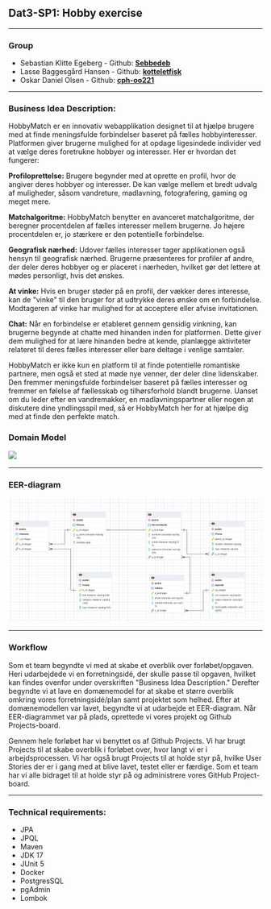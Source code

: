 ## Dat3-SP1: Hobby exercise

---

### Group
* Sebastian Klitte Egeberg - Github: **[Sebbedeb](https://github.com/Sebbedeb)**
* Lasse Baggesgård Hansen - Github: **[kotteletfisk](https://github.com/kotteletfisk)**
* Oskar Daniel Olsen - Github: **[cph-oo221](https://github.com/cph-oo221)**

---

### Business Idea Description:

HobbyMatch er en innovativ webapplikation designet til at hjælpe brugere med at finde meningsfulde forbindelser baseret på fælles hobbyinteresser. Platformen giver brugerne mulighed for at opdage ligesindede individer ved at vælge deres foretrukne hobbyer og interesser. Her er hvordan det fungerer:

__Profiloprettelse:__ Brugere begynder med at oprette en profil, hvor de angiver deres hobbyer og interesser. De kan vælge mellem et bredt udvalg af muligheder, såsom vandreture, madlavning, fotografering, gaming og meget mere.

__Matchalgoritme:__ HobbyMatch benytter en avanceret matchalgoritme, der beregner procentdelen af fælles interesser mellem brugerne. Jo højere procentdelen er, jo stærkere er den potentielle forbindelse.

__Geografisk nærhed:__ Udover fælles interesser tager applikationen også hensyn til geografisk nærhed. Brugerne præsenteres for profiler af andre, der deler deres hobbyer og er placeret i nærheden, hvilket gør det lettere at mødes personligt, hvis det ønskes.

__At vinke:__ Hvis en bruger støder på en profil, der vækker deres interesse, kan de "vinke" til den bruger for at udtrykke deres ønske om en forbindelse. Modtageren af vinke har mulighed for at acceptere eller afvise invitationen.

__Chat:__ Når en forbindelse er etableret gennem gensidig vinkning, kan brugerne begynde at chatte med hinanden inden for platformen. Dette giver dem mulighed for at lære hinanden bedre at kende, planlægge aktiviteter relateret til deres fælles interesser eller bare deltage i venlige samtaler.

HobbyMatch er ikke kun en platform til at finde potentielle romantiske partnere, men også et sted at møde nye venner, der deler dine lidenskaber. Den fremmer meningsfulde forbindelser baseret på fælles interesser og fremmer en følelse af fællesskab og tilhørsforhold blandt brugerne. Uanset om du leder efter en vandremakker, en madlavningspartner eller nogen at diskutere dine yndlingsspil med, så er HobbyMatch her for at hjælpe dig med at finde den perfekte match.

### Domain Model
![](documentation/md/DOMAIN-MODEL.png)

---

### EER-diagram
![](documentation/md/EER-Diagram.png)

---

### Workflow

Som et team begyndte vi med at skabe et overblik over forløbet/opgaven. Heri udarbejdede vi en forretningsidé,
der skulle passe til opgaven, hvilket kan findes ovenfor under overskriften "Business Idea Description."
Derefter begyndte vi at lave en domænemodel for at skabe et større overblik omkring vores forretningsidé/plan samt projektet som helhed.
Efter at domænemodellen var lavet, begyndte vi at udarbejde et EER-diagram. Når EER-diagrammet var på plads, oprettede vi vores projekt og Github Projects-board.


Gennem hele forløbet har vi benyttet os af Github Projects. Vi har brugt Projects til at skabe overblik i forløbet over,
hvor langt vi er i arbejdsprocessen. Vi har også brugt Projects til at holde styr på, hvilke User Stories der er i gang med at blive lavet,
testet eller er færdige. Som et team har vi alle bidraget til at holde styr på og administrere vores GitHub Project-board.

---

### Technical requirements:
* JPA
* JPQL
* Maven
* JDK 17
* JUnit 5
* Docker
* PostgresSQL
* pgAdmin
* Lombok
